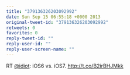 ```yaml
---
title: "379136326203092992"
date: Sun Sep 15 06:55:18 +0000 2013
original-tweet-id: "379136326203092992"
retweets: 0
favorites: 0
reply-tweet-id: ""
reply-user-id: ""
reply-user-screen-name: ""
---
```

RT <a href="https://twitter.com/idiot">@idiot</a>: iOS6 vs. iOS7. http://t.co/B2irBHJMkk
